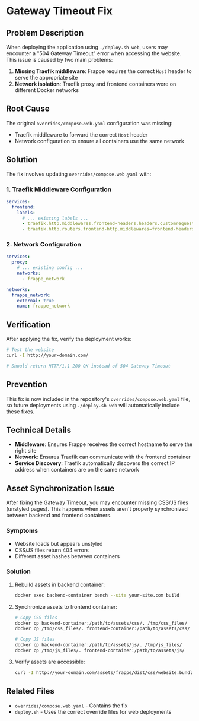 # Gateway Timeout Fix

## Problem Description

When deploying the application using `./deploy.sh web`, users may encounter a "504 Gateway Timeout" error when accessing the website. This issue is caused by two main problems:

1. **Missing Traefik middleware**: Frappe requires the correct `Host` header to serve the appropriate site
2. **Network isolation**: Traefik proxy and frontend containers were on different Docker networks

## Root Cause

The original `overrides/compose.web.yaml` configuration was missing:
- Traefik middleware to forward the correct `Host` header
- Network configuration to ensure all containers use the same network

## Solution

The fix involves updating `overrides/compose.web.yaml` with:

### 1. Traefik Middleware Configuration

```yaml
services:
  frontend:
    labels:
      # ... existing labels ...
      - traefik.http.middlewares.frontend-headers.headers.customrequestheaders.Host=${WEB_DOMAIN:-intralogisticsai.online}
      - traefik.http.routers.frontend-http.middlewares=frontend-headers
```

### 2. Network Configuration

```yaml
services:
  proxy:
    # ... existing config ...
    networks:
      - frappe_network

networks:
  frappe_network:
    external: true
    name: frappe_network
```

## Verification

After applying the fix, verify the deployment works:

```bash
# Test the website
curl -I http://your-domain.com/

# Should return HTTP/1.1 200 OK instead of 504 Gateway Timeout
```

## Prevention

This fix is now included in the repository's `overrides/compose.web.yaml` file, so future deployments using `./deploy.sh web` will automatically include these fixes.

## Technical Details

- **Middleware**: Ensures Frappe receives the correct hostname to serve the right site
- **Network**: Ensures Traefik can communicate with the frontend container
- **Service Discovery**: Traefik automatically discovers the correct IP address when containers are on the same network

## Asset Synchronization Issue

After fixing the Gateway Timeout, you may encounter missing CSS/JS files (unstyled pages). This happens when assets aren't properly synchronized between backend and frontend containers.

### Symptoms
- Website loads but appears unstyled
- CSS/JS files return 404 errors
- Different asset hashes between containers

### Solution
1. Rebuild assets in backend container:
   ```bash
   docker exec backend-container bench --site your-site.com build
   ```

2. Synchronize assets to frontend container:
   ```bash
   # Copy CSS files
   docker cp backend-container:/path/to/assets/css/. /tmp/css_files/
   docker cp /tmp/css_files/. frontend-container:/path/to/assets/css/
   
   # Copy JS files
   docker cp backend-container:/path/to/assets/js/. /tmp/js_files/
   docker cp /tmp/js_files/. frontend-container:/path/to/assets/js/
   ```

3. Verify assets are accessible:
   ```bash
   curl -I http://your-domain.com/assets/frappe/dist/css/website.bundle.HASH.css
   ```

## Related Files

- `overrides/compose.web.yaml` - Contains the fix
- `deploy.sh` - Uses the correct override files for web deployments